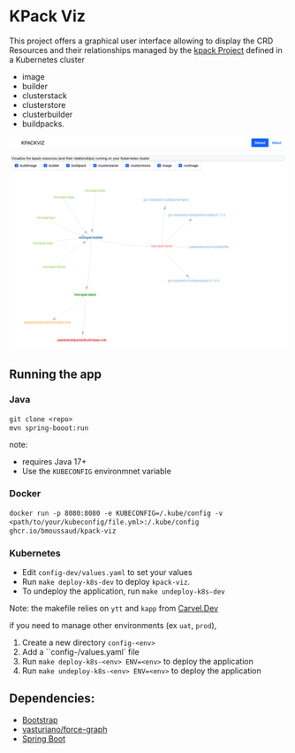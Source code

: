
# KPack Viz

This project offers a graphical user interface allowing to display the CRD Resources and their relationships managed by the [kpack Project](https://github.com/pivotal/kpack) defined in a Kubernetes cluster 
* image
* builder
* clusterstack
* clusterstore
* clusterbuilder
* buildpacks.

![kpack-viz screenshot](images/app.png)

## Running the app

### Java

````
git clone <repo>
mvn spring-booot:run
````
note: 
* requires Java 17+
* Use the `KUBECONFIG` environmnet variable

### Docker

````
docker run -p 8080:8080 -e KUBECONFIG=/.kube/config -v <path/to/your/kubeconfig/file.yml>:/.kube/config ghcr.io/bmoussaud/kpack-viz
````

### Kubernetes

* Edit `config-dev/values.yaml` to set your values 
* Run `make deploy-k8s-dev` to deploy `kpack-viz`.
* To undeploy the application, run `make undeploy-k8s-dev`

Note: the makefile relies on `ytt` and `kapp` from [Carvel.Dev](https://carvel.dev/)

if you need to manage other environments (ex `uat`, `prod`),
1. Create a new directory `config-<env>`
2. Add a ``config-<env>/values.yaml` file
3. Run `make deploy-k8s-<env> ENV=<env>` to deploy the application
4. Run `make undeploy-k8s-<env> ENV=<env>` to deploy the application


## Dependencies:

* [Bootstrap](https://getbootstrap.com/)
* [vasturiano/force-graph](https://github.com/vasturiano/force-graph)
* [Spring Boot](https://spring.io/projects/spring-boot)